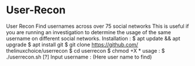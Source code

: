 # User-Recon
User Recon Find usernames across over 75 social networks This is useful if you are running an investigation to determine the usage of the same username on different social networks. Installation : $ apt update &amp;&amp; apt upgrade $ apt install git $ git clone https://github.com/ thelinuxchoice/userrecon $ cd userrecon $ chmod +X * usage : $ ./userrecon.sh [?] Input username : (Here user name to find)
